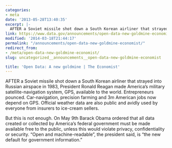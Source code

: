 ```yaml
---
categories:
- meta
date: '2013-05-28T13:40:35'
excerpt: |-
  AFTER a Soviet missile shot down a South Korean airliner that strayed into Russian airspace in 1983, President Ronald Reagan made America's military satellite-navigation system, GPS, available to the world. Entrepreneurs pounced. Car-navigation, precision farming and 3m American jobs now …
link: https://www.data.gov/announcements/open-data-new-goldmine-economist
modified: '2014-03-18T21:44:17'
permalink: "/announcements/open-data-new-goldmine-economist/"
redirect_from:
- /meta/open-data-new-goldmine-economist/
slug: uncategorized__announcements__open-data-new-goldmine-economist

title: 'Open Data: A new goldmine | The Economist'
---
```


AFTER a Soviet missile shot down a South Korean airliner that strayed into Russian airspace in 1983, President Ronald Reagan made America’s military satellite-navigation system, GPS, available to the world. Entrepreneurs pounced. Car-navigation, precision farming and 3m American jobs now depend on GPS. Official weather data are also public and avidly used by everyone from insurers to ice-cream sellers.

But this is not enough. On May 9th Barack Obama ordered that all data created or collected by America’s federal government must be made available free to the public, unless this would violate privacy, confidentiality or security. “Open and machine-readable”, the president said, is “the new default for government information.”

